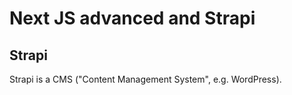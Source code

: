 # Next JS advanced and Strapi

## Strapi
Strapi is a CMS ("Content Management System", e.g. WordPress).